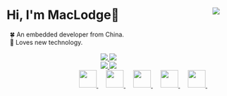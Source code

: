 <div>
  <h1>
    <div>
      &ensp; Hi, I'm MacLodge👋 
      <img align="right" src="https://profile-counter.glitch.me/EchoHeim/count.svg" />
      &emsp;&emsp;
    </div>
  </h1>
  <font>&emsp;&emsp;🍀 An embedded developer from China.</font>
  <br>
  <font>&emsp;&emsp;🎐 Loves new technology.</font>
  <br> <br>
</div>

<div align="center">
  <a href="https://github.com/anuraghazra/github-readme-stats/blob/master/docs/readme_cn.md">
    <img src="https://github-readme-stats.vercel.app/api/top-langs/?username=EchoHeim&layout=compact&hide_border=true&theme=calm&card_width=255"/>
    <img src="https://github-readme-stats.vercel.app/api?username=EchoHeim&show_icons=true&hide_title=false&hide_border=true&hide=stars&theme=calm&line_height=24"/> 
  </a>
</div>

<div align="center">
  <a href="https://github.com/EchoHeim/Astapb">
    <img src="https://github-readme-stats.vercel.app/api/pin/?username=EchoHeim&repo=Astapb&hide_border=true&card_width=0&theme=calm"/>
  </a>
  <a href="https://github.com/EchoHeim/GithubAction">
    <img src="https://github-readme-stats.vercel.app/api/pin/?username=EchoHeim&repo=GithubAction&hide_border=true&card_width=0&theme=calm"/>
  </a>
</div>

<div align="right">
  <a href="https://shilong.js.org/" target="_blank">
    <img src="https://cdn.jsdelivr.net/gh/EchoHeim/Astapb/docs/images/icons8-launchpad.svg" width="40px"/>
  </a>
  &emsp;
  <a href="https://blog.csdn.net/hsl416604093" target="_blank">
    <img src="https://cdn.jsdelivr.net/gh/EchoHeim/Astapb/docs/images/icons8-csdn.svg" width="40px"/>
  </a>
  &emsp;
  <a href= "http://985.so/bx6dg" target="_blank">
    <img src="https://cdn.jsdelivr.net/gh/EchoHeim/Astapb/docs/images/icons8-wechat.svg" width="40px"/>
  </a>
  &emsp;
  <a href="https://www.facebook.com/shilong.native" target="_blank">
    <img src="https://cdn.jsdelivr.net/gh/EchoHeim/Astapb/docs/images/icons8-facebook.svg" width="40px"/>
  </a>
  &emsp;
  <a href="https://twitter.com/Root_HSL" target="_blank">
    <img src="https://cdn.jsdelivr.net/gh/EchoHeim/Astapb/docs/images/icons8-twitter.svg" width="40px"/>
  </a>
  &emsp;&emsp;
</div>
